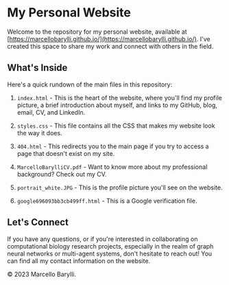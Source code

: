 # My Personal Website

Welcome to the repository for my personal website, available at [https://marcellobarylli.github.io/](https://marcellobarylli.github.io/). I've created this space to share my work and connect with others in the field.

## What's Inside

Here's a quick rundown of the main files in this repository:

1. `index.html` - This is the heart of the website, where you'll find my profile picture, a brief introduction about myself, and links to my GitHub, blog, email, CV, and LinkedIn.

2. `styles.css` - This file contains all the CSS that makes my website look the way it does.

3. `404.html` - This redirects you to the main page if you try to access a page that doesn't exist on my site.

4. `MarcelloBarylliCV.pdf` - Want to know more about my professional background? Check out my CV.

5. `portrait_white.JPG` - This is the profile picture you'll see on the website.

6. `google696093bb3cb499ff.html` - This is a Google verification file.

## Let's Connect

If you have any questions, or if you're interested in collaborating on computational biology research projects, especially in the realm of graph neural networks or multi-agent systems, don't hesitate to reach out! You can find all my contact information on the website.

© 2023 Marcello Barylli.
